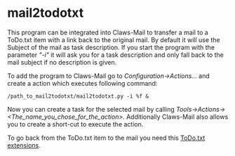 mail2todotxt
============

This program can be integrated into Claws-Mail to transfer a mail to a ToDo.txt item with a link back to the original mail. By default it will use the Subject of the mail as task description. If you start the program with the parameter *"-i"* it will ask you for a task description and only fall back to the mail subject if no description is given.

To add the program to Claws-Mail go to *Configuration->Actions...* and create a action which executes following command:

```
/path_to_mail2todotxt/mail2todotxt.py -i %f &
```

Now you can create a task for the selected mail by calling *Tools-&gt;Actions-&gt;&lt;The_name_you_chose_for_the_action&gt;*. Additionally Claws-Mail also allows you to create a short-cut to execute the action.

To go back from the ToDo.txt item to the mail you need this [ToDo.txt extensions](https://github.com/schiesbn/todotxt).
